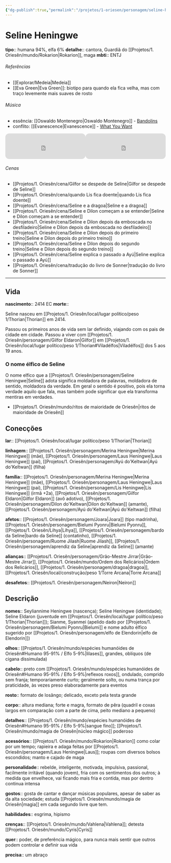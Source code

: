 ```yaml
---
{"dg-publish":true,"permalink":"/projetos/1-oriesen/personagem/seline-heningwe/"}
---
```



# Seline Heningwe
**tipo**:: humana 94%, elfa 6%
**detalhe**:: cantora, Guardiã do [[Projetos/1. Oriesên/mundo/Rokarion|Rokarion]], maga
**mbti**:: ENTJ


###### Referências
- [[Explorar/Medeia|Medeia]]
- [[Eva Green|Eva Green]]: biotipo para quando ela fica velha, mas com traço levemente mais suaves de rosto


###### Música
- essência: [[Oswaldo Montenegro|Oswaldo Montenegro]] - [Bandolins](https://open.spotify.com/track/6pCKtQVceXMMDFAXOM0f5r?si=8ef91f28397947a8)
- conflito: [[Evanescence|Evanescence]] - [What You Want](https://open.spotify.com/track/1tk7WJcqJ8BPfsanK7HuK4?si=2c166af726284dfa)

<iframe style="border-radius:12px" src="https://open.spotify.com/embed/track/6pCKtQVceXMMDFAXOM0f5r?utm_source=generator" width="50%" height="80" frameBorder="0" allowfullscreen="" allow="autoplay; clipboard-write; encrypted-media; fullscreen; picture-in-picture"></iframe><iframe style="border-radius:12px" src="https://open.spotify.com/embed/track/1tk7WJcqJ8BPfsanK7HuK4?utm_source=generator" width="50%" height="80" frameBorder="0" allowfullscreen="" allow="autoplay; clipboard-write; encrypted-media; fullscreen; picture-in-picture"></iframe>


###### Cenas
- [[Projetos/1. Oriesên/cena/Gilfor se despede de Seline|Gilfor se despede de Seline]]
- [[Projetos/1. Oriesên/cena/quando Lis fica doente|quando Lis fica doente]]
- [[Projetos/1. Oriesên/cena/Seline e a dragoa|Seline e a dragoa]]
- [[Projetos/1. Oriesên/cena/Seline e Dilon começam a se entender|Seline e Dilon começam a se entender]]
- [[Projetos/1. Oriesên/cena/Seline e Dilon depois da emboscada no desfiladeiro|Seline e Dilon depois da emboscada no desfiladeiro]]
- [[Projetos/1. Oriesên/cena/Seline e Dilon depois do primeiro treino|Seline e Dilon depois do primeiro treino]]
- [[Projetos/1. Oriesên/cena/Seline e Dilon depois do segundo treino|Seline e Dilon depois do segundo treino]]
- [[Projetos/1. Oriesên/cena/Seline explica o passado a Ayú|Seline explica o passado a Ayú]]
- [[Projetos/1. Oriesên/cena/tradução do livro de Sonner|tradução do livro de Sonner]]



---
## Vida
**nascimento**:: 2414 EC
**morte**:: 

Seline nasceu em [[Projetos/1. Oriesên/local/lugar político/peso 1/Thorian|Thorian]] em 2414.

Passou os primeiros anos de vida sem lar definido, viajando com os pais de cidade em cidade. Passou a viver com [[Projetos/1. Oriesên/personagem/Gilfor Eldaron|Gilfor]] em [[Projetos/1. Oriesên/local/lugar político/peso 1/Thorian#Viladélfos|Viladélfos]] dos 5 aos 19 anos.


### O nome élfico de Seline
O nome elfico que a [[Projetos/1. Oriesên/personagem/Seline Heningwe|Seline]] adota significa moldadora de palavras, moldadora de sentido, moldadora da verdade. Em geral o sentido é positivo, pois ela torna verdade aquilo que fala, mas também pode significar que ela transforma mentiras em verdades.

- [[Projetos/1. Oriesên/mundo/ritos de maioridade de Oriesên|ritos de maioridade de Oriesên]]


## Conecções
**lar**:: [[Projetos/1. Oriesên/local/lugar político/peso 1/Thorian|Thorian]]

**linhagem**:: [[Projetos/1. Oriesên/personagem/Merina Heningwe|Merina Heningwe]] (mãe), [[Projetos/1. Oriesên/personagem/Laus Heningwe|Laus Heningwe]] (pai), [[Projetos/1. Oriesên/personagem/Ayú do'Keltwan|Ayú do'Keltwan]] (filha)

**família**:: [[Projetos/1. Oriesên/personagem/Merina Heningwe|Merina Heningwe]] (mãe), [[Projetos/1. Oriesên/personagem/Laus Heningwe|Laus Heningwe]] (pai), [[Projetos/1. Oriesên/personagem/Lis Heningwe|Lis Heningwe]] (irmã +2a), [[Projetos/1. Oriesên/personagem/Gilfor Eldaron|Gilfor Eldaron]] (avô adotivo), [[Projetos/1. Oriesên/personagem/Dilon do'Keltwan|Dilon do'Keltwan]] (amante), [[Projetos/1. Oriesên/personagem/Ayú do'Keltwan|Ayú do'Keltwan]] (filha)

**afetos**:: [[Projetos/1. Oriesên/personagem/Joara|Joara]] (tipo madrinha), [[Projetos/1. Oriesên/personagem/Bielumi Pyonru|Bielumi Pyonru]], [[Projetos/1. Oriesên/Lihya|Lihya]], [[Projetos/1. Oriesên/personagem/bardo da Seline|bardo da Seline]] (contatinho), [[Projetos/1. Oriesên/personagem/Ruome Jilash|Ruome Jilash]], [[Projetos/1. Oriesên/personagem/aprendiz da Seline|aprendiz da Seline]] (amante)

**alianças**:: [[Projetos/1. Oriesên/personagem/Grão-Mestre Jirrar|Grão-Mestre Jirrar]], [[Projetos/1. Oriesên/mundo/Ordem dos Relicários|Ordem dos Relicários]], [[Projetos/1. Oriesên/personagem/dragoa|dragoa]], [[Projetos/1. Oriesên/local/construção/peso 1/Torre Arcana|Torre Arcana]]

**desafetos**:: [[Projetos/1. Oriesên/personagem/Neiron|Neiron]]


## Descrição
**nomes**:: Seyliannime Heningwe (nascença); Seline Heningwe (identidade); Seline Eldaron (juventude em [[Projetos/1. Oriesên/local/lugar político/peso 1/Thorian|Thorian]]); Sianme, Syanmei (apelido dado por [[Projetos/1. Oriesên/personagem/Bielumi Pyonru|Bielumi]] e nome adulto élfico sugerido por [[Projetos/1. Oriesên/personagem/elfo de Elendorin|elfo de Elendorin]])

**olhos**:: [[Projetos/1. Oriesên/mundo/espécies humanóides de Oriesên#Humano 95-91% / Elfo 5-9%|lilases]], grandes, oblíquos (de cigana dissimulada)

**cabelo**:: preto com [[Projetos/1. Oriesên/mundo/espécies humanóides de Oriesên#Humano 95-91% / Elfo 5-9%|reflexos roxos]], ondulado, comprido sem franja; temporariamente curto; geralmente solto, ou numa trança por praticidade, às vezes preso elaboradamente para eventos

**rosto**:: formato de losângo; delicado, exceto pela testa grande

**corpo**:: altura mediana; forte e magra, formato de pêra (quadril e coxas largos em comparação com a parte de cima, peito mediano a pequeno)

**detalhes**:: [[Projetos/1. Oriesên/mundo/espécies humanóides de Oriesên#Humano 95-91% / Elfo 5-9%|sangue fino]]; [[Projetos/1. Oriesên/mundo/magia de Oriesên|núcleo mágico]] poderoso

**acessórios**:: [[Projetos/1. Oriesên/mundo/Rokarion|Rokarion]] como colar por um tempo; rapieira e adaga feitas por [[Projetos/1. Oriesên/personagem/Laus Heningwe|Laus]]; roupas com diversos bolsos escondidos; manto e cajado de maga

**personalidade**:: rebelde, inteligente, motivada, impulsiva, passional, facilmente irritável (quando jovem), fria com os sentimentos dos outros; à medida que envelhece, vai ficando mais fria e contida, mas por dentro continua intensa

**gostos**:: gosta de cantar e dançar músicas populares, apesar de saber as da alta sociedade; estuda [[Projetos/1. Oriesên/mundo/magia de Oriesên|magia]] em cada segundo livre que tem.

**habilidades**:: esgrima, hipismo

**crenças**:: [[Projetos/1. Oriesên/mundo/Vahlena|Vahlena]]; detesta [[Projetos/1. Oriesên/mundo/Cyris|Cyris]]

**quer**:: poder, de preferência mágico, para nunca mais sentir que outros podem controlar e definir sua vida

**precisa**:: um abraço